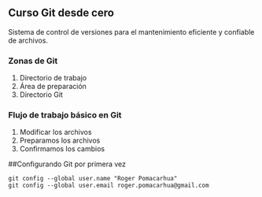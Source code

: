 ## Curso Git desde cero
Sistema de control de versiones para el mantenimiento eficiente y confiable de archivos.

### Zonas de Git

1. Directorio de trabajo
2. Área de preparación
3. Directorio Git

### Flujo de trabajo básico en Git
1. Modificar los archivos
2. Preparamos los archivos
3. Confirmamos los cambios

##Configurando Git por primera vez

```
git config --global user.name "Roger Pomacarhua"
git config --global user.email roger.pomacarhua@gmail.com
```